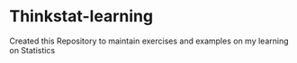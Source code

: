 # Thinkstat-learning
Created this Repository to maintain exercises and examples on my learning on Statistics
